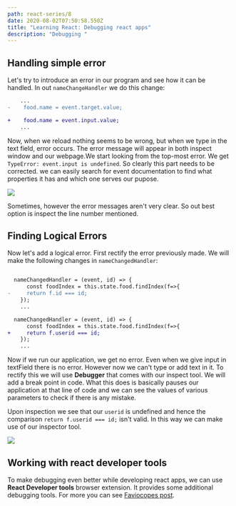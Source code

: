 ```yaml
---
path: react-series/8
date: 2020-08-02T07:50:58.550Z
title: "Learning React: Debugging react apps"
description: "Debugging "
---
```

## Handling simple error
Let's try to introduce an error in our program and see how it can be handled.
In out `nameChangeHandler` we do this change:
```diff
    ...
-    food.name = event.target.value;

+    food.name = event.input.value;
    ...
```

Now, when we reload nothing seems to be wrong, but when we type in the text field, error occurs. The error message will appear in both inspect window and our webpage.We start looking from the top-most error. We get `TypeError: event.input is undefined`. So clearly this part needs to be corrected. we can easily search for event documentation to find what properties it has and which one serves our pupose. 

![](https://ik.imagekit.io/18dkv5g43j/React_udemy/6/simple-error_YDvv1ReRm.png)

Sometimes, however the error messages aren't very clear. So out best option is inspect the line number mentioned. 

## Finding Logical Errors
Now let's add a logical error. First rectify the error previously made. We will make the following changes in `nameChangedHandler`:


```diff

  nameChangedHandler = (event, id) => {
      const foodIndex = this.state.food.findIndex(f=>{
-     return f.id === id; 
    });
    ...

  nameChangedHandler = (event, id) => {
      const foodIndex = this.state.food.findIndex(f=>{
+     return f.userid === id; 
    });
    ...
```
Now if we run our application, we get no error. Even when we give input in textField there is no error. However now we can't type or add text in it.
To rectify this we will use **Debugger** that comes with our inspect tool. We will add a break point in code. What this does is basically pauses our application at that line of code and we can see the values of various parameters to check if there is any mistake.

Upon inspection we see that our `userid` is undefined and hence the comparison `return f.userid === id;` isn't valid. In this way we can make use of our inspector tool.

![](https://ik.imagekit.io/18dkv5g43j/React_udemy/6/debugger_92YwXuQH1.png)

## Working with react developer tools
To make debugging even better while developing react apps, we can use **React Developer tools** browser extension. It provides some additional debugging tools. For more you can see [Faviocopes post](https://flaviocopes.com/react-developer-tools/).

